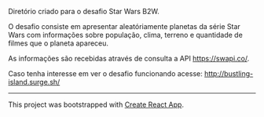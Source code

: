 
Diretório criado para o desafio Star Wars B2W.

O desafio consiste em apresentar aleatóriamente planetas da série Star Wars com informações sobre população, clima, terreno e quantidade de filmes que o planeta apareceu. 

As informações são recebidas através de consulta a API https://swapi.co/.

Caso tenha interesse em ver o desafio funcionando acesse: http://bustling-island.surge.sh/

----------------------------------------------------------------------------------------------------------------------------------------------------------------------------

This project was bootstrapped with [Create React App](https://github.com/facebook/create-react-app).


